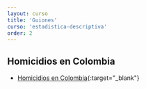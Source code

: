 ```yaml
---
layout: curso
title: 'Guiones'
curso: 'estadistica-descriptiva'
order: 2
---
```



## Homicidios en Colombia

- [Homicidios en Colombia](./guiones/HomicidiosColombia2014.html){:target="_blank"}
